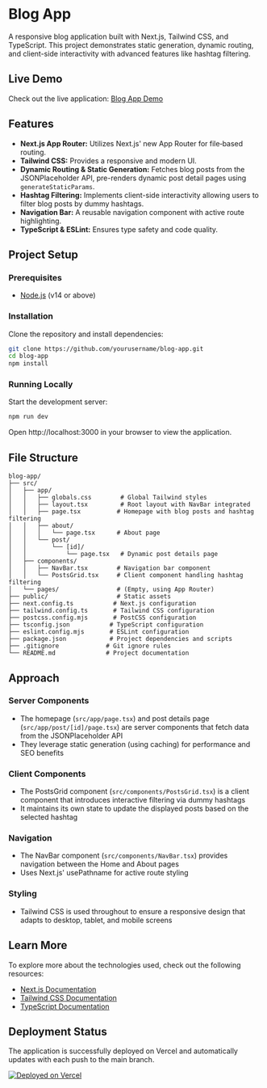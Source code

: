 # Blog App

A responsive blog application built with Next.js, Tailwind CSS, and TypeScript. This project demonstrates static generation, dynamic routing, and client-side interactivity with advanced features like hashtag filtering.

## Live Demo

Check out the live application: [Blog App Demo](https://blog-app-j3vn-awqby9wpo-andreeas-projects-37a38bd6.vercel.app/)

## Features

- **Next.js App Router:** Utilizes Next.js' new App Router for file‑based routing.
- **Tailwind CSS:** Provides a responsive and modern UI.
- **Dynamic Routing & Static Generation:** Fetches blog posts from the JSONPlaceholder API, pre-renders dynamic post detail pages using `generateStaticParams`.
- **Hashtag Filtering:** Implements client-side interactivity allowing users to filter blog posts by dummy hashtags.
- **Navigation Bar:** A reusable navigation component with active route highlighting.
- **TypeScript & ESLint:** Ensures type safety and code quality.

## Project Setup

### Prerequisites

- [Node.js](https://nodejs.org/) (v14 or above)

### Installation

Clone the repository and install dependencies:

```bash
git clone https://github.com/yourusername/blog-app.git
cd blog-app
npm install
```

### Running Locally

Start the development server:

```bash
npm run dev
```

Open http://localhost:3000 in your browser to view the application.

## File Structure

```
blog-app/
├── src/
│   ├── app/
│   │   ├── globals.css        # Global Tailwind styles
│   │   ├── layout.tsx         # Root layout with NavBar integrated
│   │   ├── page.tsx          # Homepage with blog posts and hashtag filtering
│   │   ├── about/
│   │   │   └── page.tsx      # About page
│   │   └── post/
│   │       └── [id]/
│   │           └── page.tsx   # Dynamic post details page
│   ├── components/
│   │   ├── NavBar.tsx        # Navigation bar component
│   │   └── PostsGrid.tsx     # Client component handling hashtag filtering
│   └── pages/                # (Empty, using App Router)
├── public/                   # Static assets
├── next.config.ts           # Next.js configuration
├── tailwind.config.ts       # Tailwind CSS configuration
├── postcss.config.mjs       # PostCSS configuration
├── tsconfig.json           # TypeScript configuration
├── eslint.config.mjs       # ESLint configuration
├── package.json            # Project dependencies and scripts
├── .gitignore             # Git ignore rules
└── README.md              # Project documentation
```

## Approach

### Server Components

- The homepage (`src/app/page.tsx`) and post details page (`src/app/post/[id]/page.tsx`) are server components that fetch data from the JSONPlaceholder API
- They leverage static generation (using caching) for performance and SEO benefits

### Client Components

- The PostsGrid component (`src/components/PostsGrid.tsx`) is a client component that introduces interactive filtering via dummy hashtags
- It maintains its own state to update the displayed posts based on the selected hashtag

### Navigation

- The NavBar component (`src/components/NavBar.tsx`) provides navigation between the Home and About pages
- Uses Next.js' usePathname for active route styling

### Styling

- Tailwind CSS is used throughout to ensure a responsive design that adapts to desktop, tablet, and mobile screens

## Learn More

To explore more about the technologies used, check out the following resources:

- [Next.js Documentation](https://nextjs.org/docs)
- [Tailwind CSS Documentation](https://tailwindcss.com/docs)
- [TypeScript Documentation](https://www.typescriptlang.org/docs/)

## Deployment Status

The application is successfully deployed on Vercel and automatically updates with each push to the main branch.

[![Deployed on Vercel](https://img.shields.io/badge/Deployed%20on-Vercel-black?style=for-the-badge&logo=vercel)](https://blog-app-j3vn-awqby9wpo-andreeas-projects-37a38bd6.vercel.app/)

